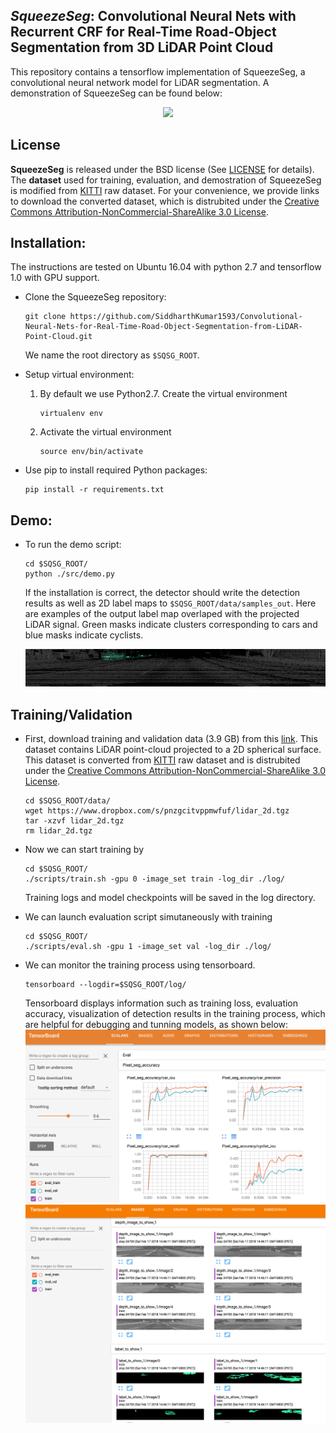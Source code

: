 ## _SqueezeSeg_: Convolutional Neural Nets with Recurrent CRF for Real-Time Road-Object Segmentation from 3D LiDAR Point Cloud

This repository contains a tensorflow implementation of SqueezeSeg, a convolutional neural network model for LiDAR segmentation. A demonstration of SqueezeSeg can be found below:

<p align="center">
    <img src="https://github.com/SiddharthKumar1593/Convolutional-Neural-Nets-for-Real-Time-Road-Object-Segmentation-from-LiDAR-Point-Cloud/blob/main/readme/pr_0005.gif" width="600" />
</p>


## License
**SqueezeSeg** is released under the BSD license (See [LICENSE](https://github.com/SiddharthKumar1593/Convolutional-Neural-Nets-for-Real-Time-Road-Object-Segmentation-from-LiDAR-Point-Cloud/blob/main/LICENSEE) for details). The **dataset** used for training, evaluation, and demostration of SqueezeSeg is modified from [KITTI](http://www.cvlibs.net/datasets/kitti/) raw dataset. For your convenience, we provide links to download the converted dataset, which is distrubited under the [Creative Commons Attribution-NonCommercial-ShareAlike 3.0 License](https://creativecommons.org/licenses/by-nc-sa/3.0/).

## Installation:

The instructions are tested on Ubuntu 16.04 with python 2.7 and tensorflow 1.0 with GPU support. 
- Clone the SqueezeSeg repository:
    ```Shell
    git clone https://github.com/SiddharthKumar1593/Convolutional-Neural-Nets-for-Real-Time-Road-Object-Segmentation-from-LiDAR-Point-Cloud.git
    ```
    We name the root directory as `$SQSG_ROOT`.

- Setup virtual environment:
    1. By default we use Python2.7. Create the virtual environment
        ```Shell
        virtualenv env
        ```

    2. Activate the virtual environment
        ```Shell
        source env/bin/activate
        ```

- Use pip to install required Python packages:
    ```Shell
    pip install -r requirements.txt
    ```

## Demo:
- To run the demo script:
  ```Shell
  cd $SQSG_ROOT/
  python ./src/demo.py
  ```
  If the installation is correct, the detector should write the detection results as well as 2D label maps to `$SQSG_ROOT/data/samples_out`. Here are examples of the output label map overlaped with the projected LiDAR signal. Green masks indicate clusters corresponding to cars and blue masks indicate cyclists.
  <p align="center">
    <img src="https://github.com/SiddharthKumar1593/Convolutional-Neural-Nets-for-Real-Time-Road-Object-Segmentation-from-LiDAR-Point-Cloud/blob/main/readme/0001.gif" width="600" />
  </p>


## Training/Validation
- First, download training and validation data (3.9 GB) from this [link](https://www.dropbox.com/s/pnzgcitvppmwfuf/lidar_2d.tgz?dl=0). This dataset contains LiDAR point-cloud projected to a 2D spherical surface. This dataset is converted from [KITTI](http://www.cvlibs.net/datasets/kitti/) raw dataset and is distrubited under the [Creative Commons Attribution-NonCommercial-ShareAlike 3.0 License](https://creativecommons.org/licenses/by-nc-sa/3.0/).
    ```Shell
    cd $SQSG_ROOT/data/
    wget https://www.dropbox.com/s/pnzgcitvppmwfuf/lidar_2d.tgz
    tar -xzvf lidar_2d.tgz
    rm lidar_2d.tgz
    ```

- Now we can start training by
    ```Shell
    cd $SQSG_ROOT/
    ./scripts/train.sh -gpu 0 -image_set train -log_dir ./log/
    ```
   Training logs and model checkpoints will be saved in the log directory.
   
- We can launch evaluation script simutaneously with training
    ```Shell
    cd $SQSG_ROOT/
    ./scripts/eval.sh -gpu 1 -image_set val -log_dir ./log/
    ```
    
- We can monitor the training process using tensorboard.
    ```Shell
    tensorboard --logdir=$SQSG_ROOT/log/
    ```
    Tensorboard displays information such as training loss, evaluation accuracy, visualization of detection results in the training process, which are helpful for debugging and tunning models, as shown below:
    ![alt text](https://github.com/SiddharthKumar1593/Convolutional-Neural-Nets-for-Real-Time-Road-Object-Segmentation-from-LiDAR-Point-Cloud/blob/main/readme/Screen%20Shot%202018-02-17%20at%206.13.44%20PM.png)
    ![alt text](https://github.com/SiddharthKumar1593/Convolutional-Neural-Nets-for-Real-Time-Road-Object-Segmentation-from-LiDAR-Point-Cloud/blob/main/readme/Screen%20Shot%202018-02-17%20at%206.14.05%20PM.png)


